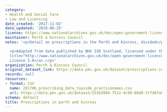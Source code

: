 ```yaml
---
category:
- Health and Social Care
- Law and Licensing
date_created: '2017-11-02'
date_updated: '2019-06-25'
license: https://www.nationalarchives.gov.uk/doc/open-government-licence/version/3/
maintainer: Perth & Kinross Council
notes: '<p>Detail on prescriptions in the Perth and Kinross, divided</p>

  <p>Adapted from data published by NHS ISD Scotland, licensed under the <a href=""
  title="http://www.nationalarchives.gov.uk/doc/open-government-licence/">Open Government
  Licence 3.0</a>.</p>'
organization: Perth & Kinross Council
original_dataset_link: https://data.pkc.gov.uk/dataset/prescriptions-in-perth-and-kinross
records: null
resources:
- format: CSV
  name: 201706_prescribing_data_tayside_practicenames.csv
  url: https://data.pkc.gov.uk/dataset/253b3994-7512-4c99-86d8-7cfd6fa86fed/resource/c47253d0-5e93-4fef-9e82-61085738ef26/download/201706_prescribing_data_tayside_practicenames.csv
schema: default
title: Prescriptions in perth and kinross
---
```

